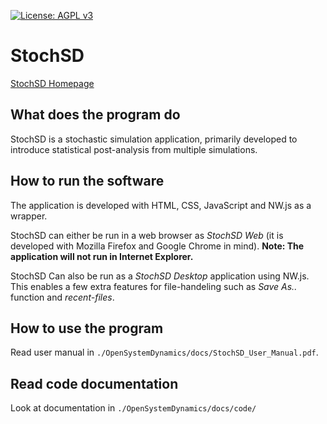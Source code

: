 [license-badge]: https://img.shields.io/badge/License-AGPL%20v3-blue.svg?style=flat
[license-url]: https://www.gnu.org/licenses/agpl-3.0

[![License: AGPL v3][license-badge]][license-url]

# StochSD

[StochSD Homepage](https://stochsd.sourceforge.io/homepage/)

## What does the program do

StochSD is a stochastic simulation application, primarily developed to introduce statistical post-analysis from multiple simulations.

## How to run the software

The application is developed with HTML, CSS, JavaScript and NW.js as a wrapper.

StochSD can either be run in a web browser as *StochSD Web* (it is developed with Mozilla Firefox and Google Chrome in mind). **Note: The application will not run in Internet Explorer.**

StochSD Can also be run as a *StochSD Desktop* application using NW.js. This enables a few extra features for file-handeling such as *Save As..* function and *recent-files*.

## How to use the program

Read user manual in `./OpenSystemDynamics/docs/StochSD_User_Manual.pdf`.

## Read code documentation
Look at documentation in `./OpenSystemDynamics/docs/code/`


